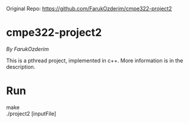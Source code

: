 Original Repo: https://github.com/FarukOzderim/cmpe322-project2

# cmpe322-project2

_By FarukOzderim_  
  
This is a pthread project, implemented in c++. More information is in the description.

# Run  

make  
./project2 [inputFile]

